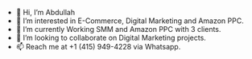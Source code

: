 - 👋 Hi, I’m Abdullah
- 👀 I’m interested in E-Commerce, Digital Marketing and Amazon PPC.
- 🌱 I’m currently Working SMM and Amazon PPC with 3 clients. 
- 💞️ I’m looking to collaborate on Digital Marketing projects.
- 📫 Reach me at +1 (415) 949-4228 via Whatsapp.

<!---
malikazzam1/malikazzam1 is a ✨ special ✨ repository because its `README.md` (this file) appears on your GitHub profile.
You can click the Preview link to take a look at your changes.
--->
